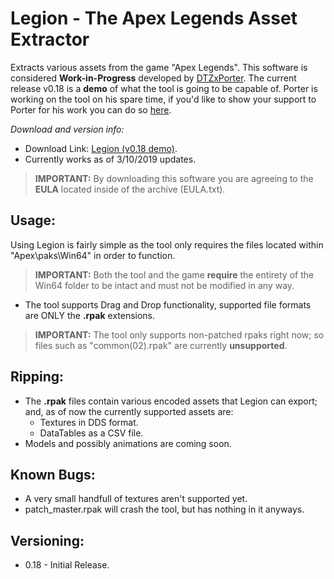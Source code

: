 # Legion - The Apex Legends Asset Extractor
Extracts various assets from the game "Apex Legends". This software is considered **Work-in-Progress** developed by [DTZxPorter](https://twitter.com/dtzxporter). The current release v0.18 is a **demo** of what the tool is going to be capable of. Porter is working on the tool on his spare time, if you'd like to show your support to Porter for his work you can do so [here](https://www.paypal.com/cgi-bin/webscr?cmd=_s-xclick&hosted_button_id=686S5QL7Z4HKQ).

_Download and version info:_
- Download Link: [Legion (v0.18 demo)](https://mega.nz/#!sEoRnAbQ!pB2S_5VubXUgJoMItl5Jx8YtExnSrubVnwhG2i6zRUM).
- Currently works as of 3/10/2019 updates.
> **IMPORTANT:** By downloading this software you are agreeing to the **EULA** located inside of the archive (EULA.txt).

## Usage:
Using Legion is fairly simple as the tool only requires the files located within "Apex\paks\Win64" in order to function.
> **IMPORTANT:** Both the tool and the game **require** the entirety of the Win64 folder to be intact and must not be modified in any way.

- The tool supports Drag and Drop functionality, supported file formats are ONLY the **.rpak** extensions.
> **IMPORTANT:** The tool only supports non-patched rpaks right now; so files such as "common(02).rpak" are currently **unsupported**.

## Ripping:
- The **.rpak** files contain various encoded assets that Legion can export; and, as of now the currently supported assets are:
  - Textures in DDS format.
  - DataTables as a CSV file.
- Models and possibly animations are coming soon.

## Known Bugs:
- A very small handfull of textures aren't supported yet.
- patch_master.rpak will crash the tool, but has nothing in it anyways.

## Versioning:
- 0.18 - Initial Release.